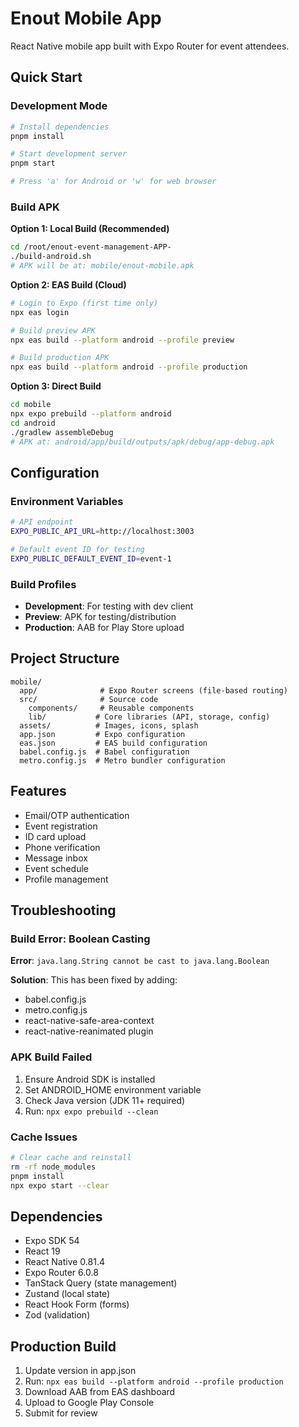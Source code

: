 # Enout Mobile App

React Native mobile app built with Expo Router for event attendees.

## Quick Start

### Development Mode
```bash
# Install dependencies
pnpm install

# Start development server
pnpm start

# Press 'a' for Android or 'w' for web browser
```

### Build APK

**Option 1: Local Build (Recommended)**
```bash
cd /root/enout-event-management-APP-
./build-android.sh
# APK will be at: mobile/enout-mobile.apk
```

**Option 2: EAS Build (Cloud)**
```bash
# Login to Expo (first time only)
npx eas login

# Build preview APK
npx eas build --platform android --profile preview

# Build production APK
npx eas build --platform android --profile production
```

**Option 3: Direct Build**
```bash
cd mobile
npx expo prebuild --platform android
cd android
./gradlew assembleDebug
# APK at: android/app/build/outputs/apk/debug/app-debug.apk
```

## Configuration

### Environment Variables
```bash
# API endpoint
EXPO_PUBLIC_API_URL=http://localhost:3003

# Default event ID for testing
EXPO_PUBLIC_DEFAULT_EVENT_ID=event-1
```

### Build Profiles
- **Development**: For testing with dev client
- **Preview**: APK for testing/distribution
- **Production**: AAB for Play Store upload

## Project Structure
```
mobile/
  app/              # Expo Router screens (file-based routing)
  src/              # Source code
    components/     # Reusable components
    lib/           # Core libraries (API, storage, config)
  assets/          # Images, icons, splash
  app.json         # Expo configuration
  eas.json         # EAS build configuration
  babel.config.js  # Babel configuration
  metro.config.js  # Metro bundler configuration
```

## Features
- Email/OTP authentication
- Event registration
- ID card upload
- Phone verification
- Message inbox
- Event schedule
- Profile management

## Troubleshooting

### Build Error: Boolean Casting
**Error**: `java.lang.String cannot be cast to java.lang.Boolean`

**Solution**: This has been fixed by adding:
- babel.config.js
- metro.config.js
- react-native-safe-area-context
- react-native-reanimated plugin

### APK Build Failed
1. Ensure Android SDK is installed
2. Set ANDROID_HOME environment variable
3. Check Java version (JDK 11+ required)
4. Run: `npx expo prebuild --clean`

### Cache Issues
```bash
# Clear cache and reinstall
rm -rf node_modules
pnpm install
npx expo start --clear
```

## Dependencies
- Expo SDK 54
- React 19
- React Native 0.81.4
- Expo Router 6.0.8
- TanStack Query (state management)
- Zustand (local state)
- React Hook Form (forms)
- Zod (validation)

## Production Build
1. Update version in app.json
2. Run: `npx eas build --platform android --profile production`
3. Download AAB from EAS dashboard
4. Upload to Google Play Console
5. Submit for review

